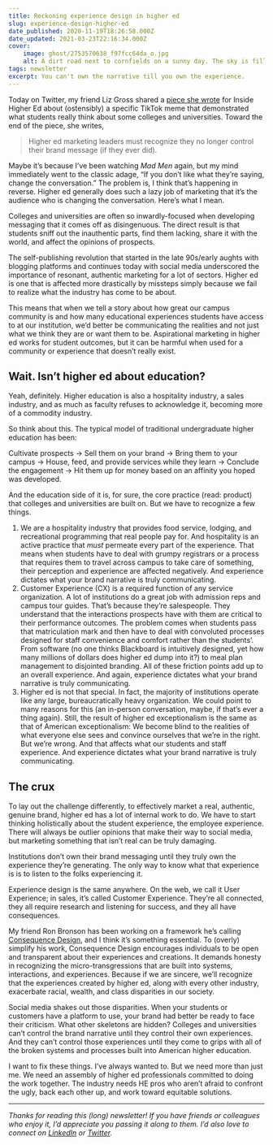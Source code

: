 ```yaml
---
title: Reckoning experience design in higher ed
slug: experience-design-higher-ed
date_published: 2020-11-19T18:26:58.000Z
date_updated: 2021-03-23T22:16:34.000Z
cover:
    image: ghost/2753570638_f97fcc64da_o.jpg
    alt: A dirt road next to cornfields on a sunny day. The sky is filled with puffy clouds.
tags: newsletter
excerpt: You can't own the narrative till you own the experience.
---
```


Today on Twitter, my friend Liz Gross shared a [piece she wrote](https://www.insidehighered.com/blogs/call-action-marketing-and-communications-higher-education/goodnight-tiktok-meme-and) for Inside Higher Ed about (ostensibly) a specific TikTok meme that demonstrated what students really think about some colleges and universities. Toward the end of the piece, she writes,

> Higher ed marketing leaders must recognize they no longer control their brand message (if they ever did).

Maybe it’s because I’ve been watching _Mad Men_ again, but my mind immediately went to the classic adage, “If you don’t like what they’re saying, change the conversation.” The problem is, I think that’s happening in reverse. Higher ed generally does such a lazy job of marketing that it’s the audience who is changing the conversation. Here’s what I mean.

Colleges and universities are often so inwardly-focused when developing messaging that it comes off as disingenuous. The direct result is that students sniff out the inauthentic parts, find them lacking, share it with the world, and affect the opinions of prospects.

The self-publishing revolution that started in the late 90s/early aughts with blogging platforms and continues today with social media underscored the importance of resonant, authentic marketing for a lot of sectors. Higher ed is one that is affected more drastically by missteps simply because we fail to realize what the industry has come to be about.

This means that when we tell a story about how great our campus community is and how many educational experiences students have access to at our institution, we’d better be communicating the realities and not just what we think they are or want them to be. Aspirational marketing in higher ed works for student outcomes, but it can be harmful when used for a community or experience that doesn’t really exist.

## Wait. Isn’t higher ed about education?

Yeah, definitely. Higher education is also a hospitality industry, a sales industry, and as much as faculty refuses to acknowledge it, becoming more of a commodity industry.

So think about this. The typical model of traditional undergraduate higher education has been:

Cultivate prospects -> Sell them on your brand -> Bring them to your campus -> House, feed, and provide services while they learn -> Conclude the engagement -> Hit them up for money based on an affinity you hoped was developed.

And the education side of it is, for sure, the core practice (read: product) that colleges and universities are built on. But we have to recognize a few things.

1. We are a hospitality industry that provides food service, lodging, and recreational programming that real people pay for. And hospitality is an active practice that *must* permeate every part of the experience. That means when students have to deal with grumpy registrars or a process that requires them to travel across campus to take care of something, their perception and experience are affected negatively. And experience dictates what your brand narrative is truly communicating.
2. Customer Experience (CX) is a required function of any service organization. A lot of institutions do a great job with admission reps and campus tour guides. That’s because they’re salespeople. They understand that the interactions prospects have with them are critical to their performance outcomes. The problem comes when students pass that matriculation mark and then have to deal with convoluted processes designed for staff convenience and comfort rather than the students’. From software (no one thinks Blackboard is intuitively designed, yet how many millions of dollars does higher ed dump into it?) to meal plan management to disjointed branding. All of these friction points add up to an overall experience. And again, experience dictates what your brand narrative is truly communicating.
3. Higher ed is not that special. In fact, the majority of institutions operate like any large, bureaucratically heavy organization. We could point to many reasons for this (an in-person conversation, maybe, if that’s ever a thing again). Still, the result of higher ed exceptionalism is the same as that of American exceptionalism: We become blind to the realities of what everyone else sees and convince ourselves that we’re in the right. But we’re wrong. And that affects what our students and staff experience. And experience dictates what your brand narrative is truly communicating.

## The crux

To lay out the challenge differently, to effectively market a real, authentic, genuine brand, higher ed has a lot of internal work to do. We have to start thinking holistically about the student experience, the employee experience. There will always be outlier opinions that make their way to social media, but marketing something that isn’t real can be truly damaging.

Institutions don’t own their brand messaging until they truly own the experience they’re generating. The only way to know what that experience is is to listen to the folks experiencing it.

Experience design is the same anywhere. On the web, we call it User Experience; in sales, it’s called Customer Experience. They’re all connected, they all require research and listening for success, and they all have consequences.

My friend Ron Bronson has been working on a framework he’s calling [Consequence Design](https://consequence.design), and I think it’s something essential. To (overly) simplify his work, Consequence Design encourages individuals to be open and transparent about their experiences and creations. It demands honesty in recognizing the micro-transgressions that are built into systems, interactions, and experiences. Because if we are sincere, we’ll recognize that the experiences created by higher ed, along with every other industry, exacerbate racial, wealth, and class disparities in our society.

Social media shakes out those disparities. When your students or customers have a platform to use, your brand had better be ready to face their criticism. What other skeletons are hidden? Colleges and universities can’t control the brand narrative until they control their own experiences. And they can’t control those experiences until they come to grips with all of the broken systems and processes built into American higher education.

I want to fix these things. I’ve always wanted to. But we need more than just me. We need an assembly of higher ed professionals committed to doing the work together. The industry needs HE pros who aren’t afraid to confront the ugly, back each other up, and work toward equitable solutions.

---

*Thanks for reading this (long) newsletter! If you have friends or colleagues who enjoy it, I’d appreciate you passing it along to them. I’d also love to connect on [LinkedIn](https://linkedin.com/in/joelgoodman) or [Twitter](https://twitter.com/joelgoodman).*
